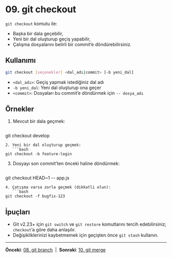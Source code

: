 # 09. git checkout

`git checkout` komutu ile:
- Başka bir dala geçebilir,
- Yeni bir dal oluşturup geçiş yapabilir,
- Çalışma dosyalarını belirli bir commit’e döndürebilirsiniz.

## Kullanımı
```bash
git checkout [seçenekler] <dal_adı|commit> [-b yeni_dal]
```
- `<dal_adı>`: Geçiş yapmak istediğiniz dal adı
- `-b yeni_dal`: Yeni dal oluşturup ona geçer
- `<commit>`: Dosyaları bu commit’e döndürmek için `-- dosya_adı`

## Örnekler
1. Mevcut bir dala geçmek:
   ```bash
git checkout develop
```
2. Yeni bir dal oluşturup geçmek:
   ```bash
git checkout -b feature-login
```
3. Dosyayı son commit’ten önceki haline döndürmek:
   ```bash
git checkout HEAD~1 -- app.js
```
4. Çatışma varsa zorla geçmek (dikkatli olun):
   ```bash
git checkout -f bugfix-123
```

## İpuçları
- Git v2.23+ için `git switch` ve `git restore` komutlarını tercih edebilirsiniz; `checkout`’a göre daha anlaşılır.
- Değişikliklerinizi kaybetmemek için geçişten önce `git stash` kullanın.

---
**Önceki**: [08. git branch](08-branch.md) &nbsp;|&nbsp; **Sonraki**: [10. git merge](10-merge.md)
